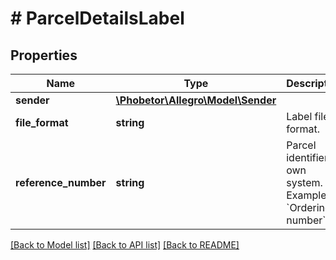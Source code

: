 # # ParcelDetailsLabel

## Properties

Name | Type | Description | Notes
------------ | ------------- | ------------- | -------------
**sender** | [**\Phobetor\Allegro\Model\Sender**](Sender.md) |  | [optional]
**file_format** | **string** | Label file format. | [optional]
**reference_number** | **string** | Parcel identifier in own system. Example: &#x60;Ordering number&#x60;. | [optional]

[[Back to Model list]](../../README.md#models) [[Back to API list]](../../README.md#endpoints) [[Back to README]](../../README.md)
